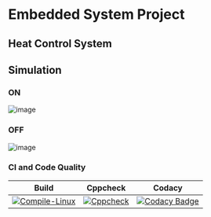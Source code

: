 # Embedded System Project
## Heat Control System
## Simulation
### ON
![image](https://user-images.githubusercontent.com/81291326/116687098-46252d80-a9d2-11eb-9658-4c83249f492d.png)

### OFF
![image](https://user-images.githubusercontent.com/81291326/116687170-605f0b80-a9d2-11eb-8994-534414444891.png)


### CI and Code Quality
| Build	| Cppcheck | Codacy |
|-------------------------|----------------------|--------------------------|
|[![Compile-Linux](https://github.com/omrege/Activity1/actions/workflows/Complie.yml/badge.svg?branch=main)](https://github.com/omrege/Activity1/actions/workflows/Complie.yml)|[![Cppcheck](https://github.com/omrege/Activity1/actions/workflows/CodeQuality.yml/badge.svg?branch=main)](https://github.com/omrege/Activity1/actions/workflows/CodeQuality.yml)	| [![Codacy Badge](https://app.codacy.com/project/badge/Grade/e26e79ddb2ba4e178f6dbd02e6c2e47c)](https://www.codacy.com/gh/omrege/Activity1/dashboard?utm_source=github.com&amp;utm_medium=referral&amp;utm_content=omrege/Activity1&amp;utm_campaign=Badge_Grade)|

